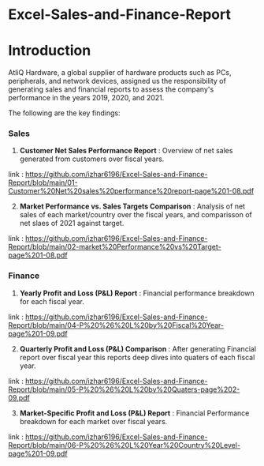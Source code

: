 # Excel-Sales-and-Finance-Report

# Introduction
AtliQ Hardware, a global supplier of hardware products such as PCs, peripherals, and network devices, assigned us the responsibility of generating sales and financial reports to assess the company's performance in the years 2019, 2020, and 2021. 

The following are the key findings:

### Sales

1. **Customer Net Sales Performance Report**  : Overview of net sales generated from customers over fiscal years.

link : https://github.com/izhar6196/Excel-Sales-and-Finance-Report/blob/main/01-Customer%20Net%20sales%20performance%20report-page%201-08.pdf

2. **Market Performance vs. Sales Targets Comparison**  : Analysis of net sales of each market/country over the fiscal years, and comparisson of net slaes of 2021 against target.

link : https://github.com/izhar6196/Excel-Sales-and-Finance-Report/blob/main/02-market%20Performance%20vs%20Target-page%201-08.pdf

### Finance

1. **Yearly Profit and Loss (P&L) Report** : Financial performance breakdown for each fiscal year.

link : https://github.com/izhar6196/Excel-Sales-and-Finance-Report/blob/main/04-P%20%26%20L%20by%20Fiscal%20Year-page%201-09.pdf

2. **Quarterly Profit and Loss (P&L) Comparison** : After generating Financial report over fiscal year this reports deep dives into quaters of each fiscal year.

link : https://github.com/izhar6196/Excel-Sales-and-Finance-Report/blob/main/05-P%20%26%20L%20by%20Quaters-page%202-09.pdf

3. **Market-Specific Profit and Loss (P&L) Report** : Financial Performance breakdown for each market over fiscal years.

link : https://github.com/izhar6196/Excel-Sales-and-Finance-Report/blob/main/06-P%20%26%20L%20Year%20Country%20Level-page%201-09.pdf
